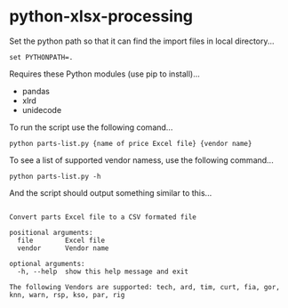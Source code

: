 # python-xlsx-processing

Set the python path so that it can find the import files in local directory...

`set PYTHONPATH=.`
  
Requires these Python modules (use pip to install)...
- pandas
- xlrd
- unidecode

To run the script use the following comand...

`python parts-list.py {name of price Excel file} {vendor name}`

To see a list of supported vendor namess, use the following command...

`python parts-list.py -h`

And the script should output something similar to this...

```usage: parts-list.py [-h] file vendor

Convert parts Excel file to a CSV formated file

positional arguments:
  file        Excel file
  vendor      Vendor name

optional arguments:
  -h, --help  show this help message and exit

The following Vendors are supported: tech, ard, tim, curt, fia, gor, knn, warn, rsp, kso, par, rig

